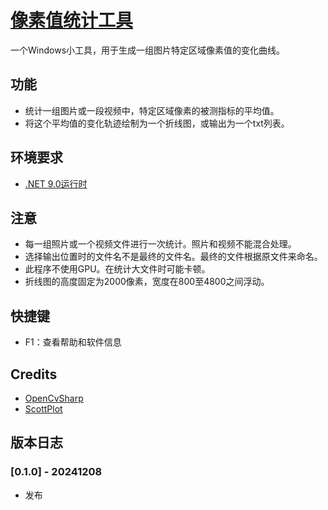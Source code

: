 # [像素值统计工具](https://github.com/GarthTB/LightCurve)

一个Windows小工具，用于生成一组图片特定区域像素值的变化曲线。

## 功能

- 统计一组图片或一段视频中，特定区域像素的被测指标的平均值。
- 将这个平均值的变化轨迹绘制为一个折线图，或输出为一个txt列表。

## 环境要求

- [.NET 9.0运行时](https://dotnet.microsoft.com/zh-cn/download/dotnet/9.0)

## 注意

- 每一组照片或一个视频文件进行一次统计。照片和视频不能混合处理。
- 选择输出位置时的文件名不是最终的文件名。最终的文件根据原文件来命名。
- 此程序不使用GPU。在统计大文件时可能卡顿。
- 折线图的高度固定为2000像素，宽度在800至4800之间浮动。

## 快捷键

- F1：查看帮助和软件信息

## Credits

- [OpenCvSharp](https://github.com/shimat/opencvsharp)
- [ScottPlot](https://github.com/ScottPlot/ScottPlot)

## 版本日志

### [0.1.0] - 20241208

- 发布